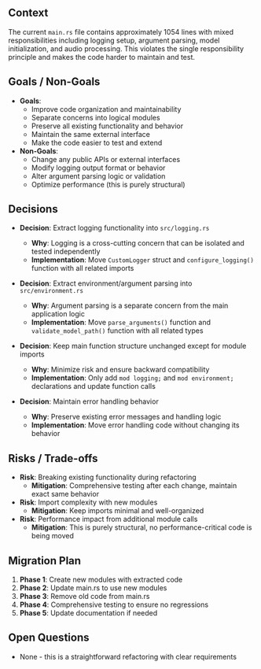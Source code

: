## Context
The current `main.rs` file contains approximately 1054 lines with mixed responsibilities including logging setup, argument parsing, model initialization, and audio processing. This violates the single responsibility principle and makes the code harder to maintain and test.

## Goals / Non-Goals
- **Goals**: 
  - Improve code organization and maintainability
  - Separate concerns into logical modules
  - Preserve all existing functionality and behavior
  - Maintain the same external interface
  - Make the code easier to test and extend
- **Non-Goals**:
  - Change any public APIs or external interfaces
  - Modify logging output format or behavior
  - Alter argument parsing logic or validation
  - Optimize performance (this is purely structural)

## Decisions
- **Decision**: Extract logging functionality into `src/logging.rs`
  - **Why**: Logging is a cross-cutting concern that can be isolated and tested independently
  - **Implementation**: Move `CustomLogger` struct and `configure_logging()` function with all related imports

- **Decision**: Extract environment/argument parsing into `src/environment.rs`
  - **Why**: Argument parsing is a separate concern from the main application logic
  - **Implementation**: Move `parse_arguments()` function and `validate_model_path()` function with all related types

- **Decision**: Keep main function structure unchanged except for module imports
  - **Why**: Minimize risk and ensure backward compatibility
  - **Implementation**: Only add `mod logging;` and `mod environment;` declarations and update function calls

- **Decision**: Maintain error handling behavior
  - **Why**: Preserve existing error messages and handling logic
  - **Implementation**: Move error handling code without changing its behavior

## Risks / Trade-offs
- **Risk**: Breaking existing functionality during refactoring
  - **Mitigation**: Comprehensive testing after each change, maintain exact same behavior
- **Risk**: Import complexity with new modules
  - **Mitigation**: Keep imports minimal and well-organized
- **Risk**: Performance impact from additional module calls
  - **Mitigation**: This is purely structural, no performance-critical code is being moved

## Migration Plan
1. **Phase 1**: Create new modules with extracted code
2. **Phase 2**: Update main.rs to use new modules
3. **Phase 3**: Remove old code from main.rs
4. **Phase 4**: Comprehensive testing to ensure no regressions
5. **Phase 5**: Update documentation if needed

## Open Questions
- None - this is a straightforward refactoring with clear requirements